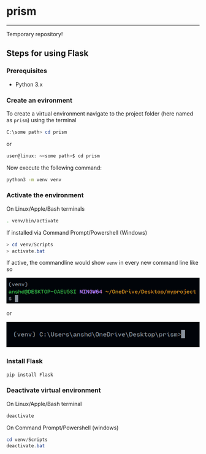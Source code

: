 # prism

---

Temporary repository!

## Steps for using Flask

### Prerequisites

* Python 3.x

### Create an evironment

To create a virtual environment navigate to the project folder (here named as `prism`) using the terminal

```powershell
C:\some path> cd prism
```

or

```sh
user@linux: ~<some path>$ cd prism
```

Now execute the following command:

```sh
python3 -m venv venv
```

### Activate the environment

On Linux/Apple/Bash terminals

```sh
. venv/bin/activate
```

If installed via Command Prompt/Powershell (Windows)

```ps1
> cd venv/Scripts
> activate.bat
```

If active, the commandline would show `venv` in every new command line like so

![bash terminal](./readme/bash.png)

or 

![command prompt](./readme/cmd.png)

### Install Flask

```sh
pip install Flask
```

### Deactivate virtual environment

On Linux/Apple/Bash terminal

```sh
deactivate
```

On Command Prompt/Powershell (windows)

```ps1
cd venv/Scripts
deactivate.bat
```
